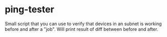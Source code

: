 # ping-tester
Small script that you can use to verify that devices in an subnet 
is working before and after a "job". Will print result of diff between
before and after.
